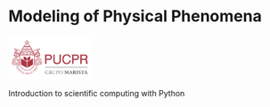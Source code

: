 # Modeling of Physical Phenomena

<img src="https://github.com/gprzy/credit-scoring/blob/main/assets/puc.png" width="30%" height="30%"/>

Introduction to scientific computing with Python
